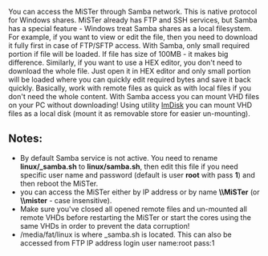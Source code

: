 You can access the MiSTer through Samba network.
This is native protocol for Windows shares. MiSTer already has FTP and SSH services, but Samba has a special feature - Windows treat Samba shares as a local filesystem. For example, if you want to view or edit the file, then you need to download it fully first in case of FTP/SFTP access. With Samba, only small required portion if file will be loaded. If file has size of 100MB - it makes big difference. Similarly, if you want to use a HEX editor, you don't need to download the whole file. Just open it in HEX editor and only small portion will be loaded where you can quickly edit required bytes and save it back quickly. 
Basically, work with remote files as quick as with local files if you don't need the whole content.
With Samba access you can mount VHD files on your PC without downloading! Using utility [ImDisk](https://sourceforge.net/projects/imdisk-toolkit/) you can mount VHD files as a local disk (mount it as removable store for easier un-mounting).

## Notes:
* By default Samba service is not active. You need to rename **linux/_samba.sh** to **linux/samba.sh**, then edit this file if you need specific user name and password (default is user **root** with pass **1**) and then reboot the MiSTer.
* you can access the MiSTer either by IP address or by name **\\\\MiSTer** (or **\\\\mister** - case insensitive).
* Make sure you've closed all opened remote files and un-mounted all remote VHDs before restarting the MiSTer or start the cores using the same VHDs in order to prevent the data corruption!
* /media/fat/linux is where _samba.sh is located.  This can also be accessed from FTP IP address login user name:root pass:1